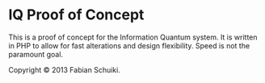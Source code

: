 IQ Proof of Concept
===================

This is a proof of concept for the Information Quantum system. It is written in PHP to allow for fast alterations and design flexibility. Speed is not the paramount goal.

Copyright © 2013 Fabian Schuiki.